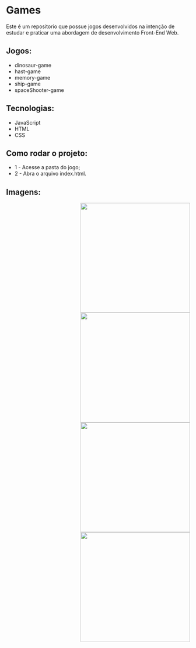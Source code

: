 # Games

Este é um repositorio que possue jogos desenvolvidos na intenção de estudar e praticar uma abordagem de desenvolvimento Front-End Web.

## Jogos:
- dinosaur-game
- hast-game
- memory-game
- ship-game
- spaceShooter-game

## Tecnologias:
- JavaScript
- HTML
- CSS

## Como rodar o projeto:
* 1 - Acesse a pasta do jogo;
* 2 - Abra o arquivo index.html.

## Imagens:
<img align='right' src='https://user-images.githubusercontent.com/97769637/168708618-ce1785a9-3253-4d03-950f-66597dd1c62b.gif' width='300'>
<img align='right' src='https://user-images.githubusercontent.com/97769637/168708637-a9e7fbee-5f4d-46a5-8de3-a3c56853dad0.gif' width='300'>
<img align='right' src='https://user-images.githubusercontent.com/97769637/168708649-8adfeea6-d346-4fea-97b8-455345ebab15.gif' width='300'>
<img align='right' src='https://user-images.githubusercontent.com/97769637/168708661-86465ff6-ef08-42b0-900a-28197d281e50.gif' width='300'>
